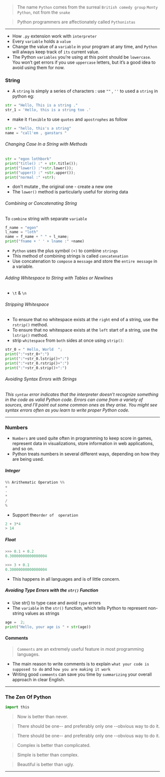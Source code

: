 >The name `Python` comes from the surreal `British comedy group` `Monty Python`, not from the `snake`

>Python programmers are affectionately called `Pythonistas`

---
- How `.py` extension work with `interpreter`
- Every `variable` holds a `value` 
- Change the value of a `variable` in your program at any time, and `Python` will always keep track of `its` current value.
- The Python `variables` you’re using at this point should be `lowercase`. You won’t get errors if you use `uppercase` letters, but it’s a good idea to avoid using them for now.
### String
- A `string` is simply a series of characters : use `""` , `''` to used a `string` in python eg:
```python
str = "Hello, This is a string ."
str_1 = 'Hello, this is a string too .'
```
- make it `flexible` to use `quotes` and `apostrophes` as follow
```python
str = "hello, this's a string"
name = "call'em , ganstars "
```
###### Changing Case In a String with Methods

```python
str = "egon lothbork"
print("title() :" + str.title());
print("lower() :"+str.lower());
print("upper() :" +str.upper());
print("normal :" +str);
```

- don't mutate , the original one - create a new one
- The `lower()` method is particularly useful for storing data
###### Combining or Concatenating String

To `combine` string with separate `variable` 
```python
f_name = "egon"
l_name = "loth"
name = f_name + " " + l_name;
print("fname + ' ' + lname :" +name)
```
- `Python` uses the plus symbol `(+)` to combine `strings`
- This method of combining strings is called `concatenation`
- Use concatenation to `compose` a `message` and store the `entire message` in a variable.
###### Adding Whitespace to String with Tables or Newlines
- `\t`  & `\n`
###### Stripping Whitespace
- To ensure that no whitespace exists at the `right` end of a string, use the `rstrip()` method.
- To ensure that no whitespace exists at the `left` start of a string, use the `lstrip()` method.
- strip `whitespace` from `both` sides at once using `strip()`:
```python
str_0 = " Hello, World  ";
print(":"+str_0+":")
print(":"+str_0.lstrip()+":")
print(":"+str_0.rstrip()+":")
print(":"+str_0.strip()+":")
```

###### Avoiding Syntax Errors with Strings
*This `syntax` error indicates that the interpreter doesn’t recognize something in the code as valid Python code. Errors can come from a variety of sources, and I’ll point out some common ones as they arise. You might see syntax errors often as you learn to write proper Python code.*

----
### Numbers
- `Numbers` are used quite often in programming to keep score in games, represent data in visualizations, store information in web applications, and so on. 
- Python treats numbers in several different ways, depending on how they are being used.
##### Integer
```python
%% Arithematic Operation %%
+
-
*
/
%
```

- Support the` order of  operation `

```python
2 + 3*4
> 14
```
##### Float
```python
>>> 0.1 + 0.2
0.30000000000000004
```
```python
>>> 3 + 0.1
0.30000000000000004
```
- This happens in all languages and is of little concern.
##### Avoiding Type Errors with the `str()` Function
- Use str() to type case and avoid `type` errors
- The `variable` in the `str()` function, which tells Python to represent non-string values as strings
```python
age =  2;
print("Hello, your age is " + str(age))
```
#### Comments

> `Comments` are an extremely useful feature in most programming languages.

- The main reason to write comments is to explain `what your code is supposed to do` and `how you are making it work`
- Writing good `comments` can save you time by `summarizing` your overall approach in clear English.

----
### The Zen Of Python

```python
import this
```

>Now is better than never.

>There should be one-- and preferably only one --obvious way to do it.

>There should be one-- and preferably only one --obvious way to do it.

>Complex is better than complicated.

>Simple is better than complex.

>Beautiful is better than ugly.

----
